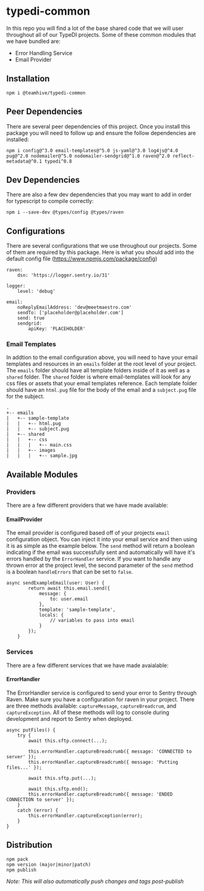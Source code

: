 # typedi-common
In this repo you will find a lot of the base shared code that we will user throughout all of our TypeDI projects. Some of these common modules that we have bundled are:
 - Error Handling Service
 - Email Provider

## Installation
```
npm i @teamhive/typedi-common
```

## Peer Dependencies
There are several peer dependencies of this project. Once you install this package you will need to follow up and ensure the follow dependencies are installed:
```
npm i config@^3.0 email-templates@^5.0 js-yaml@^3.0 log4js@^4.0 pug@^2.0 nodemailer@^5.0 nodemailer-sendgrid@^1.0 raven@^2.0 reflect-metadata@^0.1 typedi^0.8
```

## Dev Dependencies
There are also a few dev dependencies that you may want to add in order for typescript to compile correctly:
```
npm i --save-dev @types/config @types/raven
```

## Configurations
There are several configurations that we use throughout our projects. Some of them are required by this package. Here is what you should add into the default config file (https://www.npmjs.com/package/config)
```
raven:
    dsn: 'https://logger.sentry.io/31'

logger:
    level: 'debug'

email:
    noReplyEmailAddress: 'dev@meetmaestro.com'
    sendTo: ['placeholder@placeholder.com']
    send: true
    sendgrid:
        apiKey: 'PLACEHOLDER'
```

### Email Templates
In addtion to the email configuration above, you will need to have your email templates and resources in an `emails` folder at the root level of your project. The `emails` folder should have all template folders inside of it as well as a `shared` folder. The `shared` folder is where email-templates will look for any css files or assets that your email templates reference. Each template folder should have an `html.pug` file for the body of the email and a `subject.pug` file for the subject.
```
.
+-- emails
|   +-- sample-template
|   |   +-- html.pug
|   |   +-- subject.pug
|   +-- shared
|   |   +-- css
|   |   |   +-- main.css
|   |   +-- images
|   |   |   +-- sample.jpg
```

## Available Modules

### Providers
There are a few different providers that we have made available:
#### EmailProvider
The email provider is configured based off of your projects `email` configuration object. You can inject it into your email service and then using it is as simple as the example below. The `send` method will return a boolean indicating if the email was successfully sent and automatically will have it's errors handled by the `ErrorHandler` service. If you want to handle any thrown error at the project level, the second parameter of the `send` method is a boolean `handleErrors` that can be set to `false`.

```
async sendExampleEmail(user: User) {
        return await this.email.send({
            message: {
                to: user.email
            },
            template: 'sample-template',
            locals: {
                // variables to pass into email
            }
        });
    }
```

### Services
There are a few different services that we have made avaialable:
#### ErrorHandler
The ErrorHandler service is configured to send your error to Sentry through Raven. Make sure you have a configuration for raven in your project. There are three methods available: `captureMessage`, `captureBreadcrum`, and `captureException`. All of these methods will log to console during development and report to Sentry when deployed. 
```
async putFiles() {
    try {
        await this.sftp.connect(...);

        this.errorHandler.captureBreadcrumb({ message: 'CONNECTED to server' });
        this.errorHandler.captureBreadcrumb({ message: 'Putting files...' });

        await this.sftp.put(...);

        await this.sftp.end();
        this.errorHandler.captureBreadcrumb({ message: 'ENDED CONNECTION to server' });
    }
    catch (error) {
        this.errorHandler.captureException(error);
    }
}
```


## Distribution
```
npm pack
npm version (major|minor|patch)
npm publish
```

_Note: This will also automatically push changes and tags post-publish_